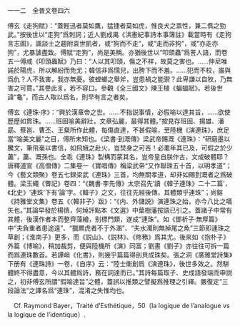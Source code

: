 一一二　全晉文卷四六

傅玄《走狗賦》：“蓋輕迅者莫如鷹，猛捷者莫如虎，惟良犬之禀性，兼二儁之勁武。”按後世以“走狗”爲刺詞；近人劉成禺《洪憲紀事詩本事簿註》載當時有《走狗言志圖》，諷談士之趨附袁世凱者，或“狗而不走”，或“走而非狗”，或“亦走亦狗”，尤暴謔盡致。傅賦“走狗”，尚是美稱。亦猶後世以“叩頭蟲”爲詈人語，而卷五一傅咸《叩頭蟲賦》乃曰：“人以其叩頭，傷之不祥，故莫之害也。……仲尼唯諾於陽虎，所以解紛而免尤；韓信非爲懦兒，出胯下而不羞。……犯而不校，誰與爲仇？人不我害，我亦無憂。彼螳螂之舉斧，豈患禍之能禦？此卑謙以自牧，乃無害之可賈。”其譽此豸，若不容口。參觀《全三國文》陳王植《蝙蝠賦》。若後世諱“龜”，而古人取以爲名，則早有言之者矣。

傅玄《連珠·序》：“興於漢章帝之世。……不指説事情，必假喻以達其旨，……欲使歷歷如貫珠。……班固喻美辭壯，文章弘麗，最得其體。”按見存班固、揚雄、潘勗、蔡邕、曹丕、王粲所作此體，每傷直達，不甚假喻，至陸機《演連珠》，庶足當“喻美文麗”之目，傅所未知也。《梁書·到溉傳》梁武帝賜溉《連珠》：“研磨墨以騰文，筆飛毫以書信，如飛蛾之赴火，豈焚身之可吝！必耄年其已及，可假之於少藎”，藎、溉孫也。全乖《連珠》製構而蒙其名，豈帝皇自朕作古，文成破體耶？唐釋道宣《高僧傳》二集卷一《寶唱傳》稱梁武帝“又作聯珠五十首，以明孝道”；今《藝文類聚》卷五七録梁武《連珠》三首，均無關孝道，却非如賜到溉者之爲破體。梁玉繩《瞥記》卷四：“《魏書·李先傳》太宗召先‘讀《韓子連珠》二十二篇’，《北史》‘連珠’下有‘論’字。《韓子》之文，往往先經後傳，其體類乎連珠”；尚鎔《持雅堂文集》卷五《〈韓非子〉跋》：“《内、外儲説》演連珠之始，亦今八比之嚆矢也。”其論早發於楊慎，何焯評點本《文選》中葉樹藩按語已引之。蓋諸子中常有其體，後漢作者本而整齊藻繪，别標門類，遂成“連珠”。如《鄧析子·無厚篇》中“夫負重者患途遠”、“獵羆虎者不于外溷”、“夫水濁則無掉尾之魚”三節即連珠之草創；《淮南子》更多，而《説山》、《説林》、《修務》爲其尤。後來如《抱朴子》外篇《博喻》，稍加裁剪，便與陸機所《演》同富；劉晝《劉子》亦往往可拆一篇而爲連珠數首。若譚峭《化書》，則幾乎篇篇得剖貝成珠矣。張之洞《廣雅堂詩集》下册有《連珠詩》一卷，《自序》云：“陸士衡創爲《演連珠》，後世多效之。然駢體終不得盡意，今以其體爲詩，務在詞達而已。”其詩每篇取子、史成語發端而申説之，初非傅玄所謂“假喻達旨”之體，蓋誤以推類之譬擬爲推理之引繹。嚴復定“三段論法”之譯名爲“連珠”，混淆之失惟均也。









　Cf. Raymond Bayer，Traité d’Esthétique，50（la logique de l’analogue vs la logique de l’identique）.